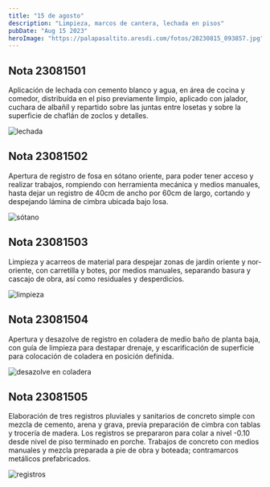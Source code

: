 ```yaml
---
title: "15 de agosto"
description: "Limpieza, marcos de cantera, lechada en pisos"
pubDate: "Aug 15 2023"
heroImage: "https://palapasaltito.aresdi.com/fotos/20230815_093857.jpg"
---
```


## Nota 23081501

Aplicación de lechada con cemento blanco y agua, en área de cocina y comedor, distribuída en el piso previamente limpio, aplicado con jalador, cuchara de albañíl y repartido sobre las juntas entre losetas y sobre la superficie de chaflán de zoclos y detalles.

![lechada](https://palapasaltito.aresdi.com/fotos/20230815_113801.jpg "lechada")

## Nota 23081502

Apertura de registro de fosa en sótano oriente, para poder tener acceso y realizar trabajos, rompiendo con herramienta mecánica y medios manuales, hasta dejar un registro de 40cm de ancho por 60cm de largo, cortando y despejando lámina de cimbra ubicada bajo losa.

![sótano](https://palapasaltito.aresdi.com/fotos/20230815_093912.jpg "sótano")

## Nota 23081503

Limpieza y acarreos de material para despejar zonas de jardín oriente y nor-oriente, con carretilla y botes, por medios manuales, separando basura y cascajo de obra, así como residuales y desperdicios.

![limpieza](https://palapasaltito.aresdi.com/fotos/20230815_093857.jpg "limpieza")

## Nota 23081504

Apertura y desazolve de registro en coladera de medio baño de planta baja, con guía de limpieza para destapar drenaje, y escarificación de superficie para colocación de coladera en posición definida.

![desazolve en coladera](https://palapasaltito.aresdi.com/fotos/20230815_100130.jpg "desazolve en coladera")

## Nota 23081505

Elaboración de tres registros pluviales y sanitarios de concreto simple con mezcla de cemento, arena y grava, previa preparación de cimbra con tablas y trocería de madera. Los registros se prepararon para colar a nivel -0.10 desde nivel de piso terminado en porche. Trabajos de concreto con medios manuales y mezcla preparada a pie de obra y boteada; contramarcos metálicos prefabricados.

![registros](https://palapasaltito.aresdi.com/fotos/20230815_094224.jpg "registros")
